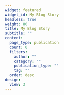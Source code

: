 ```yaml
---
widget: featured
widget_id: My Blog Story
headless: true
weight: 80
title: My Blog Story
subtitle: ""
content:
  page_type: publication
  count: 0
  filters:
    author: ""
    category: ""
    publication_type: ""
    tag: ""
  order: desc
design:
  view: 3
---
```


